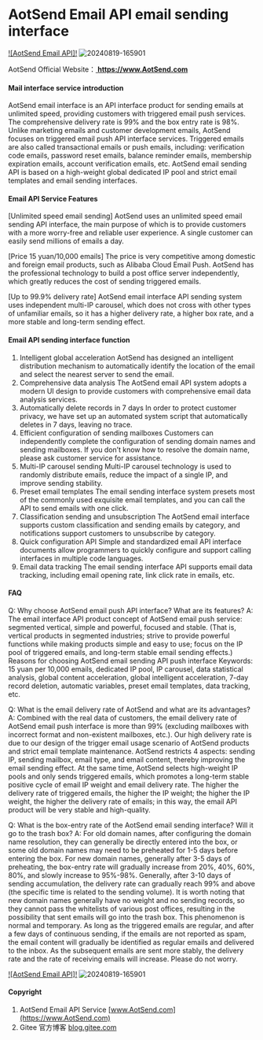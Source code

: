 # AotSend Email API email sending interface

[![AotSend Email API]!](https://www.AotSend.com/)
![20240819-165901](https://github.com/user-attachments/assets/f48cda41-579c-4a0e-8903-f1a3e45bb6cb)


AotSend Official Website：[ **https://www.AotSend.com** ](https://www.AotSend.com)


#### Mail interface service introduction
AotSend email interface is an API interface product for sending emails at unlimited speed, providing customers with triggered email push services. The comprehensive delivery rate is 99% and the box entry rate is 98%.
Unlike marketing emails and customer development emails, AotSend focuses on triggered email push API interface services. Triggered emails are also called transactional emails or push emails, including: verification code emails, password reset emails, balance reminder emails, membership expiration emails, account verification emails, etc.
AotSend email sending API is based on a high-weight global dedicated IP pool and strict email templates and email sending interfaces.

#### Email API Service Features
[Unlimited speed email sending]
AotSend uses an unlimited speed email sending API interface, the main purpose of which is to provide customers with a more worry-free and reliable user experience. A single customer can easily send millions of emails a day.

[Price 15 yuan/10,000 emails]
The price is very competitive among domestic and foreign email products, such as Alibaba Cloud Email Push. AotSend has the professional technology to build a post office server independently, which greatly reduces the cost of sending triggered emails.

[Up to 99.9% delivery rate]
AotSend email interface API sending system uses independent multi-IP carousel, which does not cross with other types of unfamiliar emails, so it has a higher delivery rate, a higher box rate, and a more stable and long-term sending effect.


#### Email API sending interface function

1. Intelligent global acceleration
AotSend has designed an intelligent distribution mechanism to automatically identify the location of the email and select the nearest server to send the email.
2. Comprehensive data analysis
The AotSend email API system adopts a modern UI design to provide customers with comprehensive email data analysis services.
3. Automatically delete records in 7 days
In order to protect customer privacy, we have set up an automated system script that automatically deletes in 7 days, leaving no trace.
4. Efficient configuration of sending mailboxes
Customers can independently complete the configuration of sending domain names and sending mailboxes. If you don’t know how to resolve the domain name, please ask customer service for assistance.
5. Multi-IP carousel sending
Multi-IP carousel technology is used to randomly distribute emails, reduce the impact of a single IP, and improve sending stability.
6. Preset email templates
The email sending interface system presets most of the commonly used exquisite email templates, and you can call the API to send emails with one click.
7. Classification sending and unsubscription
The AotSend email interface supports custom classification and sending emails by category, and notifications support customers to unsubscribe by category.
8. Quick configuration API
Simple and standardized email API interface documents allow programmers to quickly configure and support calling interfaces in multiple code languages.
9. Email data tracking
The email sending interface API supports email data tracking, including email opening rate, link click rate in emails, etc.

#### FAQ
Q: Why choose AotSend email push API interface? What are its features?
A: The email interface API product concept of AotSend email push service: segmented vertical, simple and powerful, focused and stable. (That is, vertical products in segmented industries; strive to provide powerful functions while making products simple and easy to use; focus on the IP pool of triggered emails, and long-term stable email sending effects.) Reasons for choosing AotSend email sending API push interface Keywords: 15 yuan per 10,000 emails, dedicated IP pool, IP carousel, data statistical analysis, global content acceleration, global intelligent acceleration, 7-day record deletion, automatic variables, preset email templates, data tracking, etc.

Q: What is the email delivery rate of AotSend and what are its advantages?
A: Combined with the real data of customers, the email delivery rate of AotSend email push interface is more than 99% (excluding mailboxes with incorrect format and non-existent mailboxes, etc.). Our high delivery rate is due to our design of the trigger email usage scenario of AotSend products and strict email template maintenance. AotSend restricts 4 aspects: sending IP, sending mailbox, email type, and email content, thereby improving the email sending effect. At the same time, AotSend selects high-weight IP pools and only sends triggered emails, which promotes a long-term stable positive cycle of email IP weight and email delivery rate. The higher the delivery rate of triggered emails, the higher the IP weight; the higher the IP weight, the higher the delivery rate of emails; in this way, the email API product will be very stable and high-quality.

Q: What is the box-entry rate of the AotSend email sending interface? Will it go to the trash box?
A: For old domain names, after configuring the domain name resolution, they can generally be directly entered into the box, or some old domain names may need to be preheated for 1-5 days before entering the box. For new domain names, generally after 3-5 days of preheating, the box-entry rate will gradually increase from 20%, 40%, 60%, 80%, and slowly increase to 95%-98%. Generally, after 3-10 days of sending accumulation, the delivery rate can gradually reach 99% and above (the specific time is related to the sending volume). It is worth noting that new domain names generally have no weight and no sending records, so they cannot pass the whitelists of various post offices, resulting in the possibility that sent emails will go into the trash box. This phenomenon is normal and temporary. As long as the triggered emails are regular, and after a few days of continuous sending, if the emails are not reported as spam, the email content will gradually be identified as regular emails and delivered to the inbox. As the subsequent emails are sent more stably, the delivery rate and the rate of receiving emails will increase. Please do not worry.

[![AotSend Email API]!](https://www.AotSend.com/)
![20240819-165901](https://github.com/user-attachments/assets/d1a220f9-89ca-4413-9adf-0ca3da660d93)




#### Copyright

1.  AotSend Email API Service [www.AotSend.com](https://www.AotSend.com)
2.  Gitee 官方博客 [blog.gitee.com](https://blog.gitee.com)
